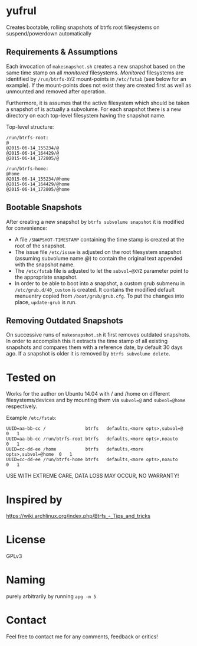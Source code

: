 # yufrul

Creates bootable, rolling snapshots of btrfs root filesystems on suspend/powerdown automatically

## Requirements & Assumptions

Each invocation of `makesnapshot.sh` creates a new snapshot based on the same time stamp on all *monitored* filesystems.
*Monitored* filesystems are identified by `/run/btrfs-XYZ` mount-points in `/etc/fstab` (see below for an example).
If the mount-points does not exist they are created first as well as unmounted and removed after operation.

Furthermore, it is assumes that the active filesystem which should be taken a snapshot of is actually a subvolume.
For each snapshot there is a new directory on each top-level filesystem having the snapshot name.

Top-level structure:
```
/run/btrfs-root:
@
@2015-06-14_155234/@
@2015-06-14_164429/@
@2015-06-14_172805/@

/run/btrfs-home:
@home
@2015-06-14_155234/@home
@2015-06-14_164429/@home
@2015-06-14_172805/@home
```

## Bootable Snapshots

After creating a new snapshot by `btrfs subvolume snapshot` it is modified for convenience:

* A file `/SNAPSHOT-TIMESTAMP` containing the time stamp is created at the root of the snapshot.
* The issue file `/etc/issue` is adjusted on the root filesystem snapshot (assuming subvolume name *@*) to contain the original text appended with the snapshot name.
* The `/etc/fstab` file is adjusted to let the `subvol=@XYZ` parameter point to the appropriate snapshot.
* In order to be able to boot into a snapshot, a custom grub submenu in `/etc/grub.d/40_custom` is created. It contains the modified default menuentry copied from `/boot/grub/grub.cfg`. To put the changes into place, `update-grub` is run.

## Removing Outdated Snapshots

On successive runs of `makesnapshot.sh` it first removes outdated snapshots.
In order to accomplish this it extracts the time stamp of all existing snapshots and compares them
with a reference date, by default 30 days ago. If a snapshot is older it is removed by `btrfs subvolume delete`.

# Tested on

Works for the author on Ubuntu 14.04 with / and /home on different filesystems/devices and by mounting them via `subvol=@` and `subvol=@home` respectively.

Example `/etc/fstab`:
```
UUID=aa-bb-cc /               btrfs   defaults,<more opts>,subvol=@      0   1
UUID=aa-bb-cc /run/btrfs-root btrfs   defaults,<more opts>,noauto        0   1
UUID=cc-dd-ee /home           btrfs   defaults,<more opts>,subvol=@home  0   1
UUID=cc-dd-ee /run/btrfs-home btrfs   defaults,<more opts>,noauto        0   1
```

USE WITH EXTREME CARE, DATA LOSS MAY OCCUR, NO WARRANTY!

# Inspired by

https://wiki.archlinux.org/index.php/Btrfs_-_Tips_and_tricks

# License

GPLv3

# Naming

purely arbitrarily by running `apg -m 5`

# Contact

Feel free to contact me for any comments, feedback or critics!

